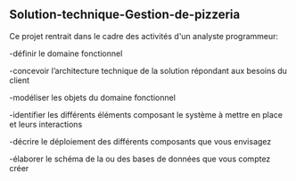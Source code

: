 ## Solution-technique-Gestion-de-pizzeria

Ce projet rentrait dans le cadre des activités d'un analyste programmeur:

-définir le domaine fonctionnel 

-concevoir l’architecture technique de la solution répondant aux besoins du client

-modéliser les objets du domaine fonctionnel

-identifier les différents éléments composant le système à mettre en place et leurs interactions

-décrire le déploiement des différents composants que vous envisagez

-élaborer le schéma de la ou des bases de données que vous comptez créer
